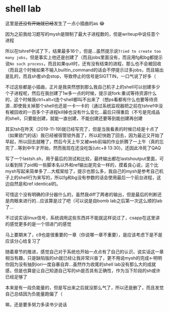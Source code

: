# shell lab

这里是~~还没有开始就已经~~发生了一点小插曲的as :joy:

因为之前我给习题写的mysh是限制了最大子进程数的，但是writeup中说任意个进程

所以在tshref中试了下，结果最多16个，但是...虽然提示说`Tried to create too many jobs`，但是事实上他还是创建了（而且jobs里面没有，而且用fg和bg都提示说`No such process`，而且如果quit时，还有没有结束的进程，那么也不会被回收（而且这个时候如果不输入builtin\_command的话会不停提示过多jobs，而且输出是乱的，而且sh套sh会stop，导致停止的信号是SIGTTIN，一口气说了好多（

不过这些都是小插曲，正片是我突然想到那么我自己机子上的shell可以创建多少个子进程呢，然后在我创建了1w多一点的时候，提示说fork:重试等待资源什么的，这个时候我ctrl+alt+t连个shell都叫不出来了（想ps看都有什么也要等待资源...即使我关掉那个shell也还是一卡一卡的（通过系统监视器把之前在tshref中没有被回收的一百多个子进程kill掉也没有什么变化...最后只得重启（不亏是完成品的shell，只要能创建，就能一直创建，不能创建还要等到能创建再创建

其实tsh在昨天（2019-11-19)就已经写完了，但是当我看表的时候已经是十点了（如果锁门的话）我已经被宿管锁外面了，所以赶快跑了回去，因为最近又开始了早起，所以回去就睡了，然后今天上午又被web前端的作业折腾了一上午（真的忘完了...等到中午才开始，然而我现在还没吃饭(utc+8 13:30)，还因此冷死了QAQ

写了一个lastsh.sh，用于最后的测试和比较，最终输出都在lastshoutput里面，可以看到除了pid和一些脚本名以外和ref输出是完全一样的，摸着良心说，这个比mysh写起来简单多了...大框架给了，提示也那么多，我自己的mysh是参考自己机子上的shell行为来写的，所以fg和bg没有参数的话会使用最后一个前台进程，这边自然是和ref identical的。

可惜这个没有明确的评分器什么的，虽然我diff了两者的输出，但是最后的判断还是肉眼来进行的...应该算是过了吧（可以说是自bomb lab之后第一次这么顺的lab了...

不过说实话linux信号，系统调用这些东西并不能就这样说过了，csapp在这里讲的感觉更多的是一个领进门的感觉

马上要期末了，c9也是很重要的一章（你说哪一章不重要），是应该考虑下是不是应该分心给复习了

随着章节的推进，感觉自己对于系统也开始一点点有了自己的认识，说实话这一章相当有趣，只是缺陷版的sh就已经让我非常兴奋了，更不用说mysh的完成←明明你因为没有抽到iori一度自暴自弃...虽然作为收尾的shell lab没有那么大的成就感，但是也算是让自己知道自己写的sh是否具有正确性，作为当下阶段的sh或许已经足够了

本来是有一段负能量的，但是写出来之后就没那么气了，所以还是删了，而且发觉自己总结因为负能量跑偏了（

嘛，还是要多努力多读书少说话


